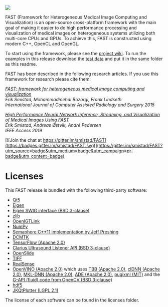 ![](https://github.com/smistad/FAST/wiki/images/fast_logo.png)

FAST (Framework for Heterogeneous Medical Image Computing and Visualization) is an open-source cross-platform framework with the main goal of making it easier to do high performance processing and visualization of medical images on heterogeneous systems utilizing both multi-core CPUs and GPUs. To achieve this, FAST is constructed using modern C++, OpenCL and OpenGL.

To start using the framework, please see the [project wiki](https://github.com/smistad/FAST/wiki/). To run the examples in this release download the [test data](https://github.com/smistad/FAST/wiki/Test-data) and put it in the same folder as this readme.

FAST has been described in the following research articles. If you use this framework for research please cite them:

*[FAST: framework for heterogeneous medical image computing and visualization](http://www.eriksmistad.no/wp-content/uploads/FAST_framework_for_heterogeneous_medical_image_computing_and_visualization.pdf)  
Erik Smistad, Mohammadmehdi Bozorgi, Frank Lindseth  
International Journal of Computer Assisted Radiology and Surgery 2015*

*[High Performance Neural Network Inference, Streaming, and Visualization of Medical Images Using FAST](https://www.eriksmistad.no/wp-content/uploads/High-Performance-Neural-Network-Inference-Streaming-and-Visualization-of-Medical-Images-Using-FAST.pdf)  
Erik Smistad, Andreas Østvik, André Pedersen  
IEEE Access 2019*

[![Join the chat at https://gitter.im/smistad/FAST](https://badges.gitter.im/smistad/FAST.svg)](https://gitter.im/smistad/FAST?utm_source=badge&utm_medium=badge&utm_campaign=pr-badge&utm_content=badge)


Licenses
=========================
This FAST release is bundled with the following third-party software:

* [Qt5](https://www.qt.io)
* [Eigen](http://eigen.tuxfamily.org)
* [Eigen SWIG interface (BSD 3-clause)](https://github.com/Biomechanical-ToolKit/BTKCore/blob/master/Utilities/SWIG/eigen.i)
* [zlib](http://www.zlib.net)
* [OpenIGTLink](http://openigtlink.org)
* [NumPy](http://www.numpy.org)
* [Semaphore C++11 implementation by Jeff Preshing](https://github.com/preshing/cpp11-on-multicore)
* [DCMTK](https://github.com/DCMTK/dcmtk)
* [TensorFlow (Apache 2.0)](http://tensorflow.org)
* [Clarius Ultrasound Listener API (BSD 3-clause)](https://github.com/clariusdev/listener)
* [OpenSlide](https://openslide.org)
* [TIFF](http://www.libtiff.org/)
* [RealSense](https://github.com/IntelRealSense/librealsense)
* [OpenVINO (Apache 2.0)](http://github.com/opencv/dldt) which uses [TBB (Apache 2.0)](https://github.com/intel/tbb), [clDNN (Apache 2.0)](https://github.com/intel/cldnn), [MKL-DNN (Apache 2.0)](https://github.com/intel/mkl-dnn), [ADE (Apache 2.0)](https://github.com/opencv/ade), [pugixml (MIT)](https://pugixml.org/) and the [G-API (fluid) code from OpenCV (BSD 3-clause)](https://github.com/opencv/opencv/wiki/Graph-API)
* [hdf5](https://bitbucket.hdfgroup.org/projects/HDFFV/repos/hdf5/browse)
* [JKQtPlotter (LGPL 2.1)](https://github.com/jkriege2/JKQtPlotter)

The license of each software can be found in the licenses folder.
